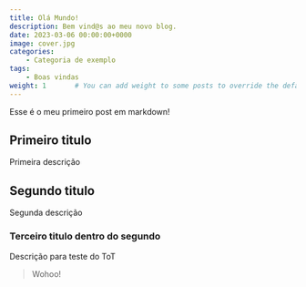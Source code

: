 ```yaml
---
title: Olá Mundo!
description: Bem vind@s ao meu novo blog.
date: 2023-03-06 00:00:00+0000
image: cover.jpg
categories:
    - Categoria de exemplo
tags:
    - Boas vindas
weight: 1       # You can add weight to some posts to override the default sorting (date descending)
---
```


Esse é o meu primeiro post em markdown!

## Primeiro titulo

Primeira descrição

## Segundo titulo

Segunda descrição

### Terceiro titulo dentro do segundo

Descrição para teste do ToT

> Wohoo!